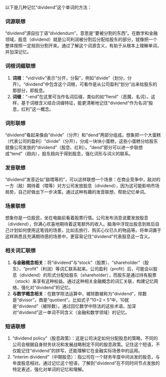 以下是几种记忆“dividend”这个单词的方法：

### 词源联想
“dividend”源自拉丁语“dividendum”，意思是“要被分割的东西”。在数学和金融领域，股息（dividend）就是公司利润被分割后分配给股东的部分，就像把一个整体按照一定规则分割开来。通过了解这个词源含义，有助于从根本上理解单词，并加深记忆。

### 词根词缀联想
1. **词根**：“vid/vidiv”表示“分开，分裂”，例如“divide”（划分，分开）。“dividend”中包含这个词根，可看作是从公司盈利“划分”出来给股东的那部分，即股息。
2. **词缀**：“-end”在这里可当作名词后缀，类似的如“fiend”（恶魔，名词）。这样，基于词根含义结合词缀特征，能更清晰地记住“dividend”作为名词“股息，红利”这一概念。

### 词形联想
“dividend”看起来像由“divide”（分开）和“dend”两部分组成。想象把一个大蛋糕（代表公司的盈利）“divide”（分开），分成一块块小蛋糕，这些小蛋糕分给股东就像公司发放的“dividend”（股息、红利）。“dend”部分可以进一步联想成“tend”（趋向），股东趋向于得到股息，强化词形与词义的联系。

### 发音联想
“dividend”发音近似“敌喂等的”，可以这样联想一个场景：在商业竞争中，敌对的一方（敌）期待着（喂等）对方公司发放股息（dividend），因为这可能影响市场局势，自己好做出下一步决策。通过这种有趣的发音联想，帮助记忆单词。

### 场景联想
想象你是一位股民，坐在电脑前看着股票行情。公司发布消息说要发放股息（dividend），你满心欢喜地期待着这笔额外的收入。脑海中浮现出股息到账后自己计划如何使用这笔钱的场景，比如去旅行、购买心仪已久的物品等。将单词置于这样熟悉且充满期待感的场景中，更容易记住“dividend”代表股息这一含义。

### 相关词汇联想
1. **与金融概念相关**：将“dividend”与“stock”（股票）、“shareholder”（股东）、“profit”（利润）等词汇联系起来。公司盈利（profit）后，可能会以股息（dividend）的形式分配给股东（shareholder），而股东是通过持有股票（stock）来享有这种权益。通过这种相关金融概念的词汇关联，构建记忆网络，强化对“dividend”的记忆。
2. **与数学概念相关**：在数学除法运算中，被除数被称为“dividend”，除数是“divisor”，商是“quotient”。比如式子“10÷2 = 5”中，10就是“dividend”（被除数）。通过回忆数学中除法的这些术语，加深对“dividend”这一单词不同含义（金融和数学领域）的记忆。

### 短语联想
1. “dividend policy”（股息政策）：这是公司决定如何分配股息的策略，不同的公司会根据自身财务状况和发展战略制定不同的股息政策。记住这个短语，不仅能记住“dividend”的拼写，还能理解它在金融实际场景中的运用。
2. “interim dividend”（中期股息）：指公司在一个财务年度中间派发的股息，与年度股息相对。通过记忆这个短语，了解到“dividend”在不同时间节点发放的特定表述，强化对单词的记忆和理解。 